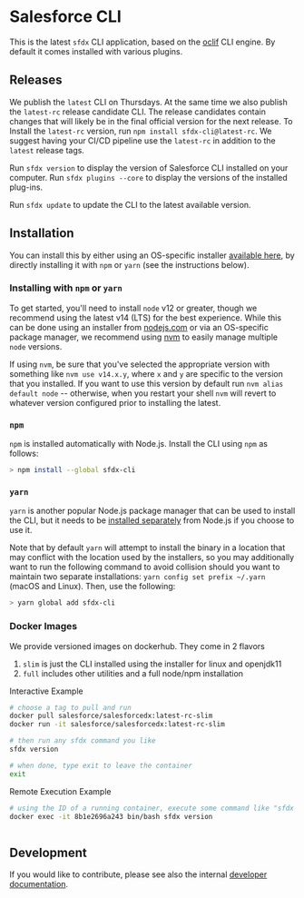 # Salesforce CLI

This is the latest `sfdx` CLI application, based on the
[oclif](https://oclif.io) CLI engine. By default it comes installed with various plugins.

## Releases

We publish the `latest` CLI on Thursdays. At the same time we also publish the `latest-rc` release candidate CLI. The release candidates contain changes that will likely be in the final official version for the next release.
To Install the `latest-rc` version, run `npm install sfdx-cli@latest-rc`. We suggest having your CI/CD pipeline use the `latest-rc` in addition to the `latest` release tags.

Run `sfdx version` to display the version of Salesforce CLI installed on your computer. Run `sfdx plugins --core` to display the versions of the installed plug-ins.

Run `sfdx update` to update the CLI to the latest available version.

## Installation

You can install this by either using an OS-specific installer [available here](https://developer.salesforce.com/tools/sfdxcli), by directly installing it with `npm` or `yarn` (see the instructions below).

### Installing with `npm` or `yarn`

To get started, you'll need to install `node` v12 or greater, though we recommend using the latest v14 (LTS) for the best experience. While this can be done using an installer from [nodejs.com](nodejs.com) or via an OS-specific package manager, we recommend using [nvm](https://github.com/creationix/nvm) to easily manage multiple `node` versions.

If using `nvm`, be sure that you've selected the appropriate version with something like `nvm use v14.x.y`, where `x` and `y` are specific to the version that you installed. If you want to use this version by default run `nvm alias default node` -- otherwise, when you restart your shell `nvm` will revert to whatever version configured prior to installing the latest.

### `npm`

`npm` is installed automatically with Node.js. Install the CLI using `npm` as follows:

```bash
> npm install --global sfdx-cli
```

### `yarn`

`yarn` is another popular Node.js package manager that can be used to install the CLI, but it needs to be [installed separately](https://yarnpkg.com/en/docs/install) from Node.js if you choose to use it.

Note that by default `yarn` will attempt to install the binary in a location that may conflict with the location used by the installers, so you may additionally want to run the following command to avoid collision should you want to maintain two separate installations: `yarn config set prefix ~/.yarn` (macOS and Linux). Then, use the following:

```bash
> yarn global add sfdx-cli
```

### Docker Images

We provide versioned images on dockerhub. They come in 2 flavors

1. `slim` is just the CLI installed using the installer for linux and openjdk11
2. `full` includes other utilities and a full node/npm installation

Interactive Example

```bash
# choose a tag to pull and run
docker pull salesforce/salesforcedx:latest-rc-slim
docker run -it salesforce/salesforcedx:latest-rc-slim

# then run any sfdx command you like
sfdx version

# when done, type exit to leave the container
exit

```

Remote Execution Example

```bash
# using the ID of a running container, execute some command like "sfdx version"
docker exec -it 8b1e2696a243 bin/bash sfdx version



```

## Development

If you would like to contribute, please see also the internal [developer documentation](./DEVELOPER.md).
